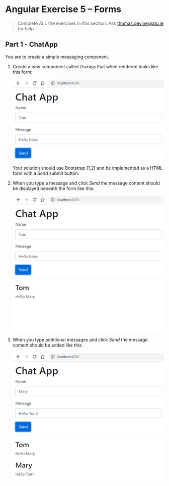 # Angular Exercise 5 – Forms

> Complete ALL the exercises in this section. Ask thomas.devine@atu.ie for help.

<!-- ## Contents -->


## Part 1 - ChatApp 

You are to create a simple messaging component.

1.  Create a new component called `ChatApp` that when rendered looks like this form:

    ![](images/chatapp0.png)

    Your solution should use Bootstrap [[1](https://getbootstrap.com/),[2](https://www.w3schools.com/bootstrap4/)] and be implemented as a HTML form with a *Send* submit button.

1.  When you type a message and click *Send* the message content should be displayed beneath the form like this:

    ![](images/chatapp1.png)

1.  When you type additional messages and click *Send* the message content should be added like this:

    ![](images/chatapp2.png)

